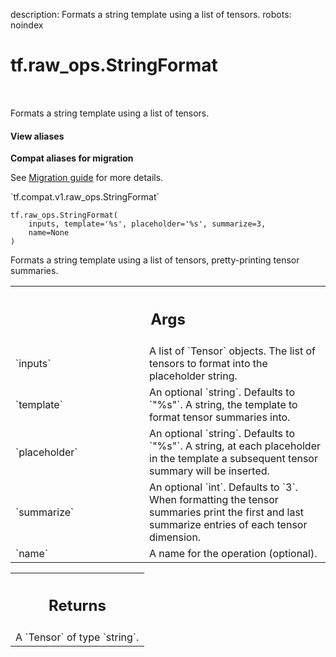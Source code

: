 description: Formats a string template using a list of tensors.
robots: noindex

# tf.raw_ops.StringFormat

<!-- Insert buttons and diff -->

<table class="tfo-notebook-buttons tfo-api nocontent" align="left">

</table>



Formats a string template using a list of tensors.

<section class="expandable">
  <h4 class="showalways">View aliases</h4>
  <p>
<b>Compat aliases for migration</b>
<p>See
<a href="https://www.tensorflow.org/guide/migrate">Migration guide</a> for
more details.</p>
<p>`tf.compat.v1.raw_ops.StringFormat`</p>
</p>
</section>

<pre class="devsite-click-to-copy prettyprint lang-py tfo-signature-link">
<code>tf.raw_ops.StringFormat(
    inputs, template=&#x27;%s&#x27;, placeholder=&#x27;%s&#x27;, summarize=3,
    name=None
)
</code></pre>



<!-- Placeholder for "Used in" -->

Formats a string template using a list of tensors, pretty-printing tensor summaries.

<!-- Tabular view -->
 <table class="responsive fixed orange">
<colgroup><col width="214px"><col></colgroup>
<tr><th colspan="2"><h2 class="add-link">Args</h2></th></tr>

<tr>
<td>
`inputs`
</td>
<td>
A list of `Tensor` objects.
The list of tensors to format into the placeholder string.
</td>
</tr><tr>
<td>
`template`
</td>
<td>
An optional `string`. Defaults to `"%s"`.
A string, the template to format tensor summaries into.
</td>
</tr><tr>
<td>
`placeholder`
</td>
<td>
An optional `string`. Defaults to `"%s"`.
A string, at each placeholder in the template a subsequent tensor summary will be inserted.
</td>
</tr><tr>
<td>
`summarize`
</td>
<td>
An optional `int`. Defaults to `3`.
When formatting the tensor summaries print the first and last summarize entries of each tensor dimension.
</td>
</tr><tr>
<td>
`name`
</td>
<td>
A name for the operation (optional).
</td>
</tr>
</table>



<!-- Tabular view -->
 <table class="responsive fixed orange">
<colgroup><col width="214px"><col></colgroup>
<tr><th colspan="2"><h2 class="add-link">Returns</h2></th></tr>
<tr class="alt">
<td colspan="2">
A `Tensor` of type `string`.
</td>
</tr>

</table>

